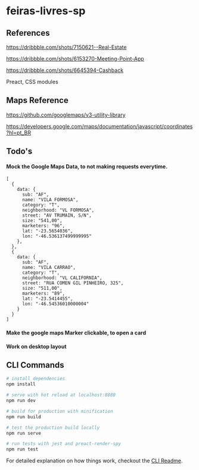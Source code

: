 # feiras-livres-sp

## References

https://dribbble.com/shots/7150621--Real-Estate

https://dribbble.com/shots/6153270-Meeting-Point-App

https://dribbble.com/shots/6645394-Cashback

Preact, CSS modules

## Maps Reference

https://github.com/googlemaps/v3-utility-library

https://developers.google.com/maps/documentation/javascript/coordinates?hl=pt_BR

## Todo's

#### Mock the Google Maps Data, to not making requests everytime.

```
[
  {
    data: {
      sub: "AF",
      name: "VILA FORMOSA",
      category: "T",
      neighborhood: "VL FORMOSA",
      street: "AV TRUMAIN, S/N",
      size: "541,00",
      marketers: "96",
      lat: "-23.5654036",
      lon: "-46.536137499999995"
    },
  },
  {
    data: {
      sub: "AF",
      name: "VILA CARRAO",
      category: "T",
      neighborhood: "VL CALIFORNIA",
      street: "RUA COMEN GIL PINHEIRO, 325",
      size: "511,00",
      marketers: "89",
      lat: "-23.5414455",
      lon: "-46.54536010000004"
    }
  }
]
```

#### Make the google maps Marker clickable, to open a card

#### Work on desktop layout

## CLI Commands

```bash
# install dependencies
npm install

# serve with hot reload at localhost:8080
npm run dev

# build for production with minification
npm run build

# test the production build locally
npm run serve

# run tests with jest and preact-render-spy
npm run test
```

For detailed explanation on how things work, checkout the [CLI Readme](https://github.com/developit/preact-cli/blob/master/README.md).
